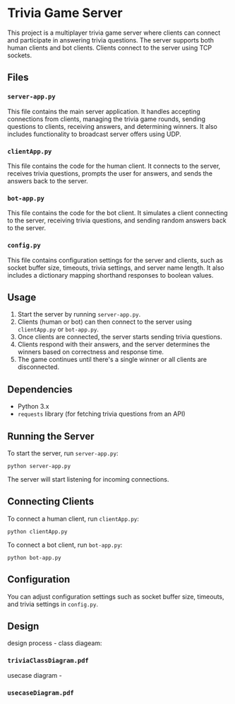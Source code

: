# Trivia Game Server

This project is a multiplayer trivia game server where clients can connect and participate in answering trivia questions. The server supports both human clients and bot clients. Clients connect to the server using TCP sockets.

## Files

### `server-app.py`

This file contains the main server application. It handles accepting connections from clients, managing the trivia game rounds, sending questions to clients, receiving answers, and determining winners. It also includes functionality to broadcast server offers using UDP.

### `clientApp.py`

This file contains the code for the human client. It connects to the server, receives trivia questions, prompts the user for answers, and sends the answers back to the server.

### `bot-app.py`

This file contains the code for the bot client. It simulates a client connecting to the server, receiving trivia questions, and sending random answers back to the server.

### `config.py`

This file contains configuration settings for the server and clients, such as socket buffer size, timeouts, trivia settings, and server name length. It also includes a dictionary mapping shorthand responses to boolean values.

## Usage

1. Start the server by running `server-app.py`.
2. Clients (human or bot) can then connect to the server using `clientApp.py` or `bot-app.py`.
3. Once clients are connected, the server starts sending trivia questions.
4. Clients respond with their answers, and the server determines the winners based on correctness and response time.
5. The game continues until there's a single winner or all clients are disconnected.

## Dependencies

- Python 3.x
- `requests` library (for fetching trivia questions from an API)

## Running the Server

To start the server, run `server-app.py`:

```
python server-app.py
```

The server will start listening for incoming connections.

## Connecting Clients

To connect a human client, run `clientApp.py`:

```
python clientApp.py
```

To connect a bot client, run `bot-app.py`:

```
python bot-app.py
```

## Configuration

You can adjust configuration settings such as socket buffer size, timeouts, and trivia settings in `config.py`.

## Design

design process - 
class diageam:
### `triviaClassDiagram.pdf`
usecase diagram - 
### `usecaseDiagram.pdf`
